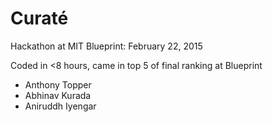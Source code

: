 # Curaté
Hackathon at MIT Blueprint: February 22, 2015

Coded in <8 hours, came in top 5 of final ranking at Blueprint

  * Anthony Topper
  * Abhinav Kurada
  * Aniruddh Iyengar
